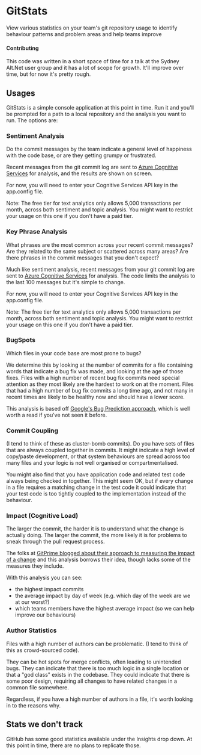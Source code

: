 # GitStats
View various statistics on your team's git repository usage to identify behaviour patterns and problem areas and help teams improve

#### Contributing
This code was written in a short space of time for a talk at the Sydney Alt.Net user group and it has a lot of scope for growth. It'll improve over time, but for now it's pretty rough.

## Usages
GitStats is a simple console application at this point in time. Run it and you'll be prompted for a path to a local repository and the analysis you want to run.  The options are:

### Sentiment Analysis
Do the commit messages by the team indicate a general level of happiness with the code base, or are they getting grumpy or frustrated.

Recent messages from the git commit log are sent to [Azure Cognitive Services](https://azure.microsoft.com/en-us/services/cognitive-services/text-analytics/) for analysis, 
and the results are shown on screen.

For now, you will need to enter your Cognitive Services API key in the app.config file.

Note: The free tier for text analytics only allows 5,000 transactions per month, across both sentiment and topic analysis. You might want to restrict your usage on this one if you don't have a paid tier.

### Key Phrase Analysis

What phrases are the most common across your recent commit messages? Are they related to the same subject or scattered across many areas?
Are there phrases in the commit messages that you don't expect?

Much like sentiment analysis, recent messages from your git commit log are sent to [Azure Cognitive Services](https://azure.microsoft.com/en-us/services/cognitive-services/text-analytics/) for analysis.
The code limits the analysis to the last 100 messages but it's simple to change.

For now, you will need to enter your Cognitive Services API key in the app.config file.

Note: The free tier for text analytics only allows 5,000 transactions per month, across both sentiment and topic analysis. You might want to restrict your usage on this one if you don't have a paid tier.

### BugSpots
Which files in your code base are most prone to bugs?

We determine this by looking at the number of commits for a file containing words that indicate a bug fix was made, and looking at the age of those fixes.
Files with a high number of recent bug fix commits need special attention as they most likely are the hardest to work on at the moment.
Files that had a high number of bug fix commits a long time ago, and not many in recent times are likely to be healthy now and should have a lower score.

This analysis is based off [Google's Bug Prediction approach](http://google-engtools.blogspot.com.au/2011/12/bug-prediction-at-google.html), which is well worth a read if you've not seen it before.

### Commit Coupling
(I tend to think of these as cluster-bomb commits).
Do you have sets of files that are always coupled together in commits. It might indicate a high level of copy/paste development, 
or that system behaviours are spread across too many files and your logic is not well organised or compartmentalised.

You might also find that you have application code and related test code always being checked in together. This might seem OK, but if every change in a file requires a matching change in the test code it could indicate that your test code is too tightly coupled to the implementation instead of the behaviour.

### Impact (Cognitive Load)
The larger the commit, the harder it is to understand what the change is actually doing.
The larger the commit, the more likely it is for problems to sneak through the pull request process.

The folks at [GitPrime blogged about their approach to measuring the impact of a change](https://blog.gitprime.com/impact-a-better-way-to-measure-codebase-change) and this analysis borrows their idea, though lacks some of the measures they include.

With this analysis you can see:

* the highest impact commits
* the average impact by day of week (e.g. which day of the week are we at our worst?)
* which teams members have the highest average impact (so we can help improve our behaviours)

### Author Statistics
Files with a high number of authors can be problematic. (I tend to think of this as crowd-sourced code).

They can be hot spots for merge conflicts, often leading to unintended bugs.
They can indicate that there is too much logic in a single location or that a "god class" exists in the codebase.
They could indicate that there is some poor design, requiring all changes to have related changes in a common file somewhere.

Regardless, if you have a high number of authors in a file, it's worth looking in to the reasons why.

## Stats we don't track
GitHub has some good statistics available under the Insights drop down. At this point in time, there are no plans to replicate those.
